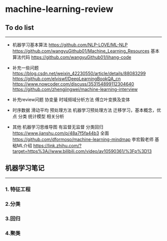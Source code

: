 # machine-learning-review

## To do list
----
 - 机器学习基本算法
https://github.com/NLP-LOVE/ML-NLP
https://github.com/wangyuGithub01/Machine_Learning_Resources
基本算法代码 https://github.com/wangyuGithub01/lihang-code

- 补充一些问题
https://blog.csdn.net/weixin_42230550/article/details/88083299
https://github.com/elviswf/DeepLearningBookQA_cn
https://www.nowcoder.com/discuss/353154899112304640
https://github.com/zhengjingwei/machine-learning-interview

- 补充review问题
协变量
时域频域分析方法 傅立叶变换及变体

 - 时序数据 滑动平均 预处理方法
机器学习预处理方法
迁移学习，基本概念，优点 分类
统计模型 相关分析

 - 其他
 机器学习思维导图 有监督无监督 分类回归 https://www.jianshu.com/p/48a7f5fa44b3
 全面 https://github.com/dformoso/machine-learning-mindmap
 李宏毅老师 基础ML介绍 https://link.zhihu.com/?target=https%3A//www.bilibili.com/video/av10590361/%3Fp%3D13
 


## 机器学习笔记
----
### 1. 特征工程

### 2.分类

### 3.回归

### 4.聚类

